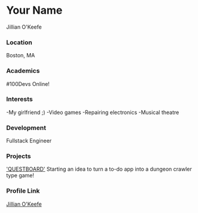 # Your Name
Jillian O'Keefe

### Location
Boston, MA

### Academics
#100Devs Online!

### Interests
-My girlfriend ;)
-Video games
-Repairing electronics
-Musical theatre

### Development
Fullstack Engineer

### Projects
['QUESTBOARD'](https://github.com/JO-DEV-IL/Dungeon-Crawler-Todo-App)
Starting an idea to turn a to-do app into a dungeon crawler type game!

### Profile Link
[Jillian O'Keefe](https://github.com/JO-DEV-IL/)